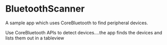 # BluetoothScanner
A sample app which uses CoreBluetooth to find peripheral devices.

Use CoreBluetooth APIs to detect devices....the app finds the devices and lists them out in a tableview
